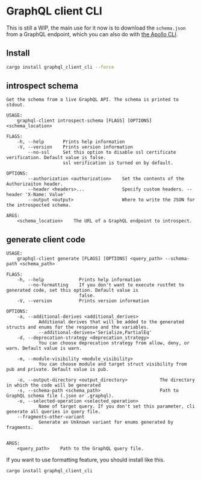 # GraphQL client CLI

This is still a WIP, the main use for it now is to download the `schema.json` from a GraphQL endpoint, which you can also do with [the Apollo CLI](https://github.com/apollographql/apollo-tooling#apollo-clientdownload-schema-output).

## Install

```bash
cargo install graphql_client_cli --force
```

## introspect schema

```
Get the schema from a live GraphQL API. The schema is printed to stdout.

USAGE:
    graphql-client introspect-schema [FLAGS] [OPTIONS] <schema_location>

FLAGS:
    -h, --help       Prints help information
    -V, --version    Prints version information
        --no-ssl     Set this option to disable ssl certificate verification. Default value is false.
                     ssl verification is turned on by default.

OPTIONS:
        --authorization <authorization>    Set the contents of the Authorizaiton header.
        --header <headers>...              Specify custom headers. --header 'X-Name: Value'
        --output <output>                  Where to write the JSON for the introspected schema.

ARGS:
    <schema_location>    The URL of a GraphQL endpoint to introspect.
```

## generate client code

```
USAGE:
    graphql-client generate [FLAGS] [OPTIONS] <query_path> --schema-path <schema_path>

FLAGS:
    -h, --help             Prints help information
        --no-formatting    If you don't want to execute rustfmt to generated code, set this option. Default value is
                           false.
    -V, --version          Prints version information

OPTIONS:
    -a, --additional-derives <additional_derives>
            Additional derives that will be added to the generated structs and enums for the response and the variables.
            --additional-derives='Serialize,PartialEq'
    -d, --deprecation-strategy <deprecation_strategy>
            You can choose deprecation strategy from allow, deny, or warn. Default value is warn.

    -m, --module-visibility <module_visibility>
            You can choose module and target struct visibility from pub and private. Default value is pub.

    -o, --output-directory <output_directory>            The directory in which the code will be generated
    -s, --schema-path <schema_path>                      Path to GraphQL schema file (.json or .graphql).
    -o, --selected-operation <selected_operation>
            Name of target query. If you don't set this parameter, cli generate all queries in query file.
	--fragments-other-variant
            Generate an Unknown variant for enums generated by fragments.


ARGS:
    <query_path>    Path to the GraphQL query file.
```

If you want to use formatting feature, you should install like this.

```bash
cargo install graphql_client_cli
```
